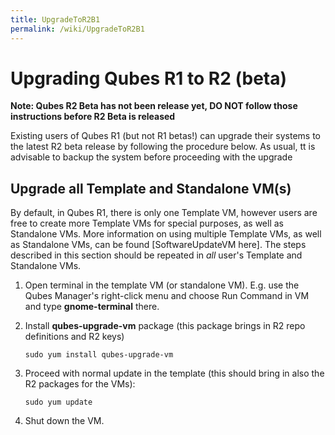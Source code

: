 ```yaml
---
title: UpgradeToR2B1
permalink: /wiki/UpgradeToR2B1
---
```


Upgrading Qubes R1 to R2 (beta)
===============================

**Note: Qubes R2 Beta has not been release yet, DO NOT follow those instructions before R2 Beta is released**

Existing users of Qubes R1 (but not R1 betas!) can upgrade their systems to the latest R2 beta release by following the procedure below. As usual, tt is advisable to backup the system before proceeding with the upgrade

Upgrade all Template and Standalone VM(s)
-----------------------------------------

By default, in Qubes R1, there is only one Template VM, however users are free to create more Template VMs for special purposes, as well as Standalone VMs. More information on using multiple Template VMs, as well as Standalone VMs, can be found [SoftwareUpdateVM here]. The steps described in this section should be repeated in *all* user's Template and Standalone VMs.

1.  Open terminal in the template VM (or standalone VM). E.g. use the Qubes Manager's right-click menu and choose Run Command in VM and type **gnome-terminal** there.
2.  Install **qubes-upgrade-vm** package (this package brings in R2 repo definitions and R2 keys)

    ``` {.wiki}
    sudo yum install qubes-upgrade-vm
    ```

3.  Proceed with normal update in the template (this should bring in also the R2 packages for the VMs):

    ``` {.wiki}
    sudo yum update
    ```

4.  Shut down the VM.

